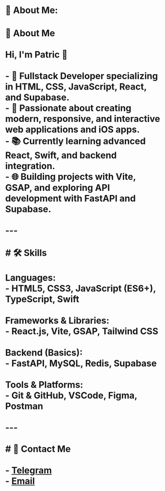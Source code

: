 # 💫 About Me:
# 💼 About Me<br><br>Hi, I'm Patric 👋<br><br>- 🎯 Fullstack Developer specializing in HTML, CSS, JavaScript, React, and Supabase.<br>- 🚀 Passionate about creating modern, responsive, and interactive web applications and iOS apps.<br>- 📚 Currently learning advanced React, Swift, and backend integration.<br>- 🌐 Building projects with Vite, GSAP, and exploring API development with FastAPI and Supabase.<br><br>---<br><br># 🛠️ Skills<br><br>**Languages:**<br>- HTML5, CSS3, JavaScript (ES6+), TypeScript, Swift<br><br>**Frameworks & Libraries:**<br>- React.js, Vite, GSAP, Tailwind CSS<br><br>**Backend (Basics):**<br>- FastAPI, MySQL, Redis, Supabase<br><br>**Tools & Platforms:**<br>- Git & GitHub, VSCode, Figma, Postman<br><br>---<br><br># 📢 Contact Me<br><br>- [Telegram](https://t.me/cuvacioc)<br>- [Email](mailto:matejtradir@gmail.com)


